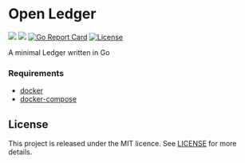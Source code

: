 # Open Ledger

[![](https://api.codeclimate.com/v1/badges/067f7e8a28c98589b4df/maintainability)](https://codeclimate.com/github/vsmoraes/open-ledger/maintainability)
[![](https://api.codeclimate.com/v1/badges/067f7e8a28c98589b4df/test_coverage)](https://codeclimate.com/github/vsmoraes/open-ledger/test_coverage)
[![Go Report Card](https://goreportcard.com/badge/github.com/vsmoraes/open-ledger)](https://goreportcard.com/report/github.com/vsmoraes/open-ledger)
[![License](https://img.shields.io/badge/License-MIT-blue.svg?style=flat-square)](https://github.com/vsmoraes/open-ledger/blob/master/LICENSE)

A minimal Ledger written in Go

### Requirements

- [docker](https://docs.docker.com/install/)
- [docker-compose](https://docs.docker.com/compose/install/)

## License

This project is released under the MIT licence. See [LICENSE](https://github.com/vsmoraes/open-ledger/blob/master/LICENSE) for more details.